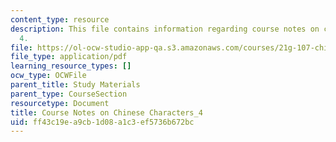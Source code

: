 ```yaml
---
content_type: resource
description: This file contains information regarding course notes on chines characters
  4.
file: https://ol-ocw-studio-app-qa.s3.amazonaws.com/courses/21g-107-chinese-i-streamlined-fall-2014/ff43c19ea9cb1d08a1c3ef5736b672bc_MIT21G_107F14_CourseNote_4.pdf
file_type: application/pdf
learning_resource_types: []
ocw_type: OCWFile
parent_title: Study Materials
parent_type: CourseSection
resourcetype: Document
title: Course Notes on Chinese Characters_4
uid: ff43c19e-a9cb-1d08-a1c3-ef5736b672bc
---
```

